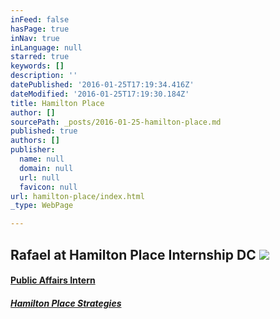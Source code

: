 ```yaml
---
inFeed: false
hasPage: true
inNav: true
inLanguage: null
starred: true
keywords: []
description: ''
datePublished: '2016-01-25T17:19:34.416Z'
dateModified: '2016-01-25T17:19:30.184Z'
title: Hamilton Place
author: []
sourcePath: _posts/2016-01-25-hamilton-place.md
published: true
authors: []
publisher:
  name: null
  domain: null
  url: null
  favicon: null
url: hamilton-place/index.html
_type: WebPage

---
```

## Rafael at Hamilton Place Internship DC ![](https://s3-us-west-2.amazonaws.com/the-grid-img/p/a9c62672a9ae454cb60d5d934fb1ff77f77d5d78.png)

#### [Public Affairs Intern][0]

##### [Hamilton Place Strategies][1]

[0]: https://www.linkedin.com/title/public-affairs-intern?trk=pprofile_title
[1]: https://www.linkedin.com/company/hamilton-place-strategies?trk=ppro_cprof